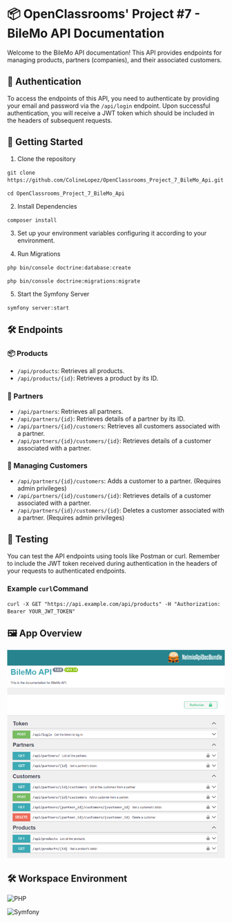 # 📦 OpenClassrooms' Project #7 - BileMo API Documentation

Welcome to the BileMo API documentation! This API provides endpoints for managing products, partners (companies), and their associated customers.

## 🔑 Authentication

To access the endpoints of this API, you need to authenticate by providing your email and password via the `/api/login` endpoint. Upon successful authentication, you will receive a JWT token which should be included in the headers of subsequent requests.

## 🚀 Getting Started

1. Clone the repository

`git clone https://github.com/ColineLopez/OpenClassrooms_Project_7_BileMo_Api.git`

`cd OpenClassrooms_Project_7_BileMo_Api`
  
2. Install Dependencies

`composer install`

3. Set up your environment variables configuring it according to your environment.

4. Run Migrations

`php bin/console doctrine:database:create`

`php bin/console doctrine:migrations:migrate`

5. Start the Symfony Server

`symfony server:start`

## 🛠️ Endpoints

### 📦 Products

- `/api/products`: Retrieves all products.
- `/api/products/{id}`: Retrieves a product by its ID.

### 🏢 Partners

- `/api/partners`: Retrieves all partners.
- `/api/partners/{id}`: Retrieves details of a partner by its ID.
- `/api/partners/{id}/customers`: Retrieves all customers associated with a partner.
- `/api/partners/{id}/customers/{id}`: Retrieves details of a customer associated with a partner.

### 👥 Managing Customers

- `/api/partners/{id}/customers`: Adds a customer to a partner. (Requires admin privileges)
- `/api/partners/{id}/customers/{id}`: Retrieves details of a customer associated with a partner.
- `/api/partners/{id}/customers/{id}`: Deletes a customer associated with a partner. (Requires admin privileges)

## 🧪 Testing

You can test the API endpoints using tools like Postman or curl. Remember to include the JWT token received during authentication in the headers of your requests to authenticated endpoints.

### Example `curl`Command

`curl -X GET "https://api.example.com/api/products" -H "Authorization: Bearer YOUR_JWT_TOKEN"`

## 🖼️ App Overview

![Nelmio Documentation Overview](public/images/API.png)

## 🛠️ Workspace Environment

![PHP](https://img.shields.io/badge/PHP-8.1-blue)

![Symfony](https://img.shields.io/badge/Symfony-6.4-green)

